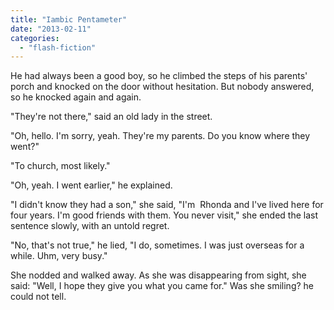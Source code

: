 ```yaml
---
title: "Iambic Pentameter"
date: "2013-02-11"
categories: 
  - "flash-fiction"
---
```


He had always been a good boy, so he climbed the steps of his parents' porch and knocked on the door without hesitation. But nobody answered, so he knocked again and again.

"They're not there," said an old lady in the street.

"Oh, hello. I'm sorry, yeah. They're my parents. Do you know where they went?"

"To church, most likely."

"Oh, yeah. I went earlier," he explained.

"I didn't know they had a son," she said, "I'm  Rhonda and I've lived here for four years. I'm good friends with them. You never visit," she ended the last sentence slowly, with an untold regret.

"No, that's not true," he lied, "I do, sometimes. I was just overseas for a while. Uhm, very busy."

She nodded and walked away. As she was disappearing from sight, she said: "Well, I hope they give you what you came for." Was she smiling? he could not tell.
